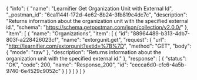 {
  "info": {
    "name": "Learnifier Get Organization Unit with External Id",
    "_postman_id": "6ca1144f-172d-4e62-8b24-3fb819c4dc7c",
    "description": "Returns information about the organization unit with the specified external id.",
    "schema": "https://schema.getpostman.com/json/collection/v2.0.0/"
  },
  "item": [
    {
      "name": "Organizations",
      "item": [
        {
          "id": "88964489-b313-4db7-803f-a228426023cf",
          "name": "extorgunit.get",
          "request": {
            "url": "http://learnifier.com/extorgunit?extid=%7B%7D",
            "method": "GET",
            "body": {
              "mode": "raw"
            },
            "description": "Returns information about the organization unit with the specified external id."
          },
          "response": [
            {
              "status": "OK",
              "code": 200,
              "name": "Response_200",
              "id": "cecca6d0-cfc6-4a5b-9740-6e4529c9052c"
            }
          ]
        }
      ]
    }
  ]
}